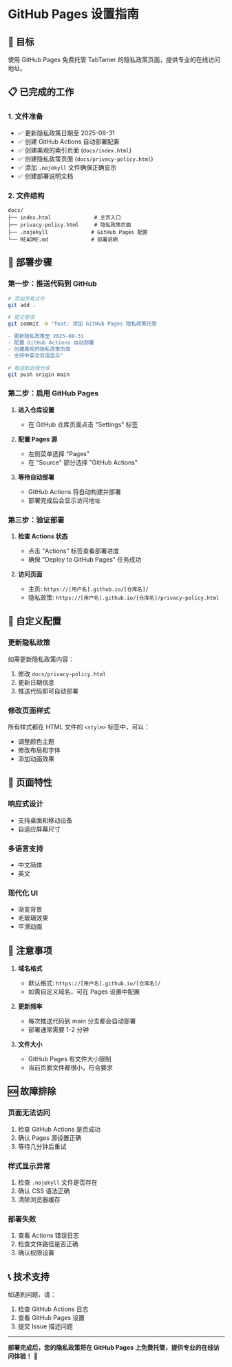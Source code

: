 # GitHub Pages 设置指南

## 🎯 目标

使用 GitHub Pages 免费托管 TabTamer 的隐私政策页面，提供专业的在线访问地址。

## 📋 已完成的工作

### 1. 文件准备
- ✅ 更新隐私政策日期至 2025-08-31
- ✅ 创建 GitHub Actions 自动部署配置
- ✅ 创建美观的索引页面 (`docs/index.html`)
- ✅ 创建隐私政策页面 (`docs/privacy-policy.html`)
- ✅ 添加 `.nojekyll` 文件确保正确显示
- ✅ 创建部署说明文档

### 2. 文件结构
```
docs/
├── index.html              # 主页入口
├── privacy-policy.html     # 隐私政策页面
├── .nojekyll              # GitHub Pages 配置
└── README.md              # 部署说明
```

## 🚀 部署步骤

### 第一步：推送代码到 GitHub

```bash
# 添加所有文件
git add .

# 提交更改
git commit -m "feat: 添加 GitHub Pages 隐私政策托管

- 更新隐私政策至 2025-08-31
- 配置 GitHub Actions 自动部署
- 创建美观的隐私政策页面
- 支持中英文双语显示"

# 推送到远程仓库
git push origin main
```

### 第二步：启用 GitHub Pages

1. **进入仓库设置**
   - 在 GitHub 仓库页面点击 "Settings" 标签

2. **配置 Pages 源**
   - 左侧菜单选择 "Pages"
   - 在 "Source" 部分选择 "GitHub Actions"

3. **等待自动部署**
   - GitHub Actions 将自动构建并部署
   - 部署完成后会显示访问地址

### 第三步：验证部署

1. **检查 Actions 状态**
   - 点击 "Actions" 标签查看部署进度
   - 确保 "Deploy to GitHub Pages" 任务成功

2. **访问页面**
   - 主页: `https://[用户名].github.io/[仓库名]/`
   - 隐私政策: `https://[用户名].github.io/[仓库名]/privacy-policy.html`

## 🔧 自定义配置

### 更新隐私政策

如需更新隐私政策内容：

1. 修改 `docs/privacy-policy.html`
2. 更新日期信息
3. 推送代码即可自动部署

### 修改页面样式

所有样式都在 HTML 文件的 `<style>` 标签中，可以：

- 调整颜色主题
- 修改布局和字体
- 添加动画效果

## 📱 页面特性

### 响应式设计
- 支持桌面和移动设备
- 自适应屏幕尺寸

### 多语言支持
- 中文简体
- 英文

### 现代化 UI
- 渐变背景
- 毛玻璃效果
- 平滑动画

## 🚨 注意事项

1. **域名格式**
   - 默认格式: `https://[用户名].github.io/[仓库名]/`
   - 如需自定义域名，可在 Pages 设置中配置

2. **更新频率**
   - 每次推送代码到 main 分支都会自动部署
   - 部署通常需要 1-2 分钟

3. **文件大小**
   - GitHub Pages 有文件大小限制
   - 当前页面文件都很小，符合要求

## 🆘 故障排除

### 页面无法访问
1. 检查 GitHub Actions 是否成功
2. 确认 Pages 源设置正确
3. 等待几分钟后重试

### 样式显示异常
1. 检查 `.nojekyll` 文件是否存在
2. 确认 CSS 语法正确
3. 清除浏览器缓存

### 部署失败
1. 查看 Actions 错误日志
2. 检查文件路径是否正确
3. 确认权限设置

## 📞 技术支持

如遇到问题，请：

1. 检查 GitHub Actions 日志
2. 查看 GitHub Pages 设置
3. 提交 Issue 描述问题

---

**部署完成后，您的隐私政策将在 GitHub Pages 上免费托管，提供专业的在线访问体验！** 🎉
